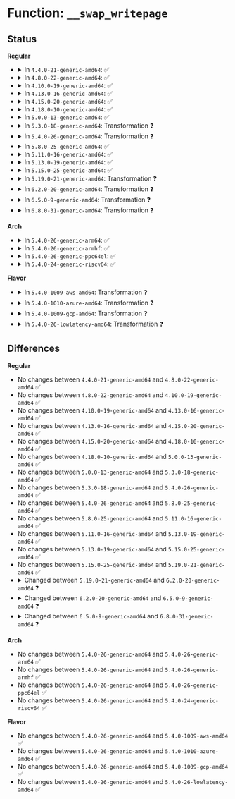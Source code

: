 # Function: <code>__swap_writepage</code>

## Status
<b>Regular</b>
<ul>
<li>
<details>
<summary>In <code>4.4.0-21-generic-amd64</code>: ✅</summary>

```c
int __swap_writepage(struct page * page, struct writeback_control * wbc, bio_end_io_t * end_write_func)
```

```json
{
  "name": "__swap_writepage",
  "collision_type": "Unique Global",
  "inline_type": "No",
  "funcs": [
    {
      "addr": 18446744071580754512,
      "name": "__swap_writepage",
      "external": true,
      "loc": "mm/page_io.c:252",
      "file": "mm/page_io.c",
      "inline": "seen, unknown",
      "caller_inline": [],
      "caller_func": [
        "mm/page_io.c:swap_writepage",
        "mm/zswap.c:zswap_writeback_entry"
      ]
    }
  ],
  "symbols": [
    {
      "addr": 18446744071580754512,
      "name": "__swap_writepage",
      "section": ".text",
      "bind": "STB_GLOBAL",
      "size": 616
    }
  ]
}
```
</details>
</li>
<li>
<details>
<summary>In <code>4.8.0-22-generic-amd64</code>: ✅</summary>

```c
int __swap_writepage(struct page * page, struct writeback_control * wbc, bio_end_io_t * end_write_func)
```

```json
{
  "name": "__swap_writepage",
  "collision_type": "Unique Global",
  "inline_type": "No",
  "funcs": [
    {
      "addr": 18446744071580876224,
      "name": "__swap_writepage",
      "external": true,
      "loc": "mm/page_io.c:260",
      "file": "mm/page_io.c",
      "inline": "seen, unknown",
      "caller_inline": [],
      "caller_func": [
        "mm/page_io.c:swap_writepage",
        "mm/zswap.c:zswap_writeback_entry"
      ]
    }
  ],
  "symbols": [
    {
      "addr": 18446744071580876224,
      "name": "__swap_writepage",
      "section": ".text",
      "bind": "STB_GLOBAL",
      "size": 730
    }
  ]
}
```
</details>
</li>
<li>
<details>
<summary>In <code>4.10.0-19-generic-amd64</code>: ✅</summary>

```c
int __swap_writepage(struct page * page, struct writeback_control * wbc, bio_end_io_t * end_write_func)
```

```json
{
  "name": "__swap_writepage",
  "collision_type": "Unique Global",
  "inline_type": "No",
  "funcs": [
    {
      "addr": 18446744071580944224,
      "name": "__swap_writepage",
      "external": true,
      "loc": "mm/page_io.c:260",
      "file": "mm/page_io.c",
      "inline": "seen, unknown",
      "caller_inline": [],
      "caller_func": [
        "mm/page_io.c:swap_writepage",
        "mm/zswap.c:zswap_writeback_entry"
      ]
    }
  ],
  "symbols": [
    {
      "addr": 18446744071580944224,
      "name": "__swap_writepage",
      "section": ".text",
      "bind": "STB_GLOBAL",
      "size": 776
    }
  ]
}
```
</details>
</li>
<li>
<details>
<summary>In <code>4.13.0-16-generic-amd64</code>: ✅</summary>

```c
int __swap_writepage(struct page * page, struct writeback_control * wbc, bio_end_io_t * end_write_func)
```

```json
{
  "name": "__swap_writepage",
  "collision_type": "Unique Global",
  "inline_type": "No",
  "funcs": [
    {
      "addr": 18446744071580988320,
      "name": "__swap_writepage",
      "external": true,
      "loc": "mm/page_io.c:265",
      "file": "mm/page_io.c",
      "inline": "seen, unknown",
      "caller_inline": [],
      "caller_func": [
        "mm/page_io.c:swap_writepage",
        "mm/zswap.c:zswap_writeback_entry"
      ]
    }
  ],
  "symbols": [
    {
      "addr": 18446744071580988320,
      "name": "__swap_writepage",
      "section": ".text",
      "bind": "STB_GLOBAL",
      "size": 837
    }
  ]
}
```
</details>
</li>
<li>
<details>
<summary>In <code>4.15.0-20-generic-amd64</code>: ✅</summary>

```c
int __swap_writepage(struct page * page, struct writeback_control * wbc, bio_end_io_t * end_write_func)
```

```json
{
  "name": "__swap_writepage",
  "collision_type": "Unique Global",
  "inline_type": "No",
  "funcs": [
    {
      "addr": 18446744071581091936,
      "name": "__swap_writepage",
      "external": true,
      "loc": "mm/page_io.c:278",
      "file": "mm/page_io.c",
      "inline": "seen, unknown",
      "caller_inline": [],
      "caller_func": [
        "mm/page_io.c:swap_writepage",
        "mm/zswap.c:zswap_writeback_entry"
      ]
    }
  ],
  "symbols": [
    {
      "addr": 18446744071581091936,
      "name": "__swap_writepage",
      "section": ".text",
      "bind": "STB_GLOBAL",
      "size": 941
    }
  ]
}
```
</details>
</li>
<li>
<details>
<summary>In <code>4.18.0-10-generic-amd64</code>: ✅</summary>

```c
int __swap_writepage(struct page * page, struct writeback_control * wbc, bio_end_io_t * end_write_func)
```

```json
{
  "name": "__swap_writepage",
  "collision_type": "Unique Global",
  "inline_type": "No",
  "funcs": [
    {
      "addr": 18446744071581232624,
      "name": "__swap_writepage",
      "external": true,
      "loc": "mm/page_io.c:278",
      "file": "mm/page_io.c",
      "inline": "seen, unknown",
      "caller_inline": [],
      "caller_func": [
        "mm/page_io.c:swap_writepage",
        "mm/zswap.c:zswap_writeback_entry"
      ]
    }
  ],
  "symbols": [
    {
      "addr": 18446744071581232624,
      "name": "__swap_writepage",
      "section": ".text",
      "bind": "STB_GLOBAL",
      "size": 952
    }
  ]
}
```
</details>
</li>
<li>
<details>
<summary>In <code>5.0.0-13-generic-amd64</code>: ✅</summary>

```c
int __swap_writepage(struct page * page, struct writeback_control * wbc, bio_end_io_t * end_write_func)
```

```json
{
  "name": "__swap_writepage",
  "collision_type": "Unique Global",
  "inline_type": "No",
  "funcs": [
    {
      "addr": 18446744071581315600,
      "name": "__swap_writepage",
      "external": true,
      "loc": "mm/page_io.c:278",
      "file": "mm/page_io.c",
      "inline": "seen, unknown",
      "caller_inline": [],
      "caller_func": [
        "mm/page_io.c:swap_writepage",
        "mm/zswap.c:zswap_writeback_entry"
      ]
    }
  ],
  "symbols": [
    {
      "addr": 18446744071581315600,
      "name": "__swap_writepage",
      "section": ".text",
      "bind": "STB_GLOBAL",
      "size": 1008
    }
  ]
}
```
</details>
</li>
<li>
<details>
<summary>In <code>5.3.0-18-generic-amd64</code>: Transformation ❓</summary>

```c
int __swap_writepage(struct page * page, struct writeback_control * wbc, bio_end_io_t * end_write_func)
```

```json
{
  "name": "__swap_writepage",
  "collision_type": "Unique Global",
  "inline_type": "No",
  "funcs": [
    {
      "addr": 0,
      "name": "__swap_writepage",
      "external": true,
      "loc": "mm/page_io.c:277",
      "file": "mm/page_io.c",
      "inline": "seen, unknown",
      "caller_inline": [],
      "caller_func": [
        "mm/page_io.c:swap_writepage",
        "mm/zswap.c:zswap_writeback_entry"
      ]
    }
  ],
  "symbols": [
    {
      "addr": 18446744071581428305,
      "name": "__swap_writepage.cold",
      "section": ".text",
      "bind": "STB_LOCAL",
      "size": 10
    },
    {
      "addr": 18446744071581426512,
      "name": "__swap_writepage",
      "section": ".text",
      "bind": "STB_GLOBAL",
      "size": 1050
    }
  ]
}
```
</details>
</li>
<li>
<details>
<summary>In <code>5.4.0-26-generic-amd64</code>: Transformation ❓</summary>

```c
int __swap_writepage(struct page * page, struct writeback_control * wbc, bio_end_io_t * end_write_func)
```

```json
{
  "name": "__swap_writepage",
  "collision_type": "Unique Global",
  "inline_type": "No",
  "funcs": [
    {
      "addr": 0,
      "name": "__swap_writepage",
      "external": true,
      "loc": "mm/page_io.c:277",
      "file": "mm/page_io.c",
      "inline": "seen, unknown",
      "caller_inline": [],
      "caller_func": [
        "mm/page_io.c:swap_writepage",
        "mm/zswap.c:zswap_writeback_entry"
      ]
    }
  ],
  "symbols": [
    {
      "addr": 18446744071581492545,
      "name": "__swap_writepage.cold",
      "section": ".text",
      "bind": "STB_LOCAL",
      "size": 10
    },
    {
      "addr": 18446744071581490752,
      "name": "__swap_writepage",
      "section": ".text",
      "bind": "STB_GLOBAL",
      "size": 1050
    }
  ]
}
```
</details>
</li>
<li>
<details>
<summary>In <code>5.8.0-25-generic-amd64</code>: ✅</summary>

```c
int __swap_writepage(struct page * page, struct writeback_control * wbc, bio_end_io_t * end_write_func)
```

```json
{
  "name": "__swap_writepage",
  "collision_type": "Unique Global",
  "inline_type": "No",
  "funcs": [
    {
      "addr": 18446744071581696352,
      "name": "__swap_writepage",
      "external": true,
      "loc": "mm/page_io.c:280",
      "file": "mm/page_io.c",
      "inline": "seen, unknown",
      "caller_inline": [],
      "caller_func": [
        "mm/page_io.c:swap_writepage",
        "mm/zswap.c:zswap_writeback_entry"
      ]
    }
  ],
  "symbols": [
    {
      "addr": 18446744071581696352,
      "name": "__swap_writepage",
      "section": ".text",
      "bind": "STB_GLOBAL",
      "size": 954
    }
  ]
}
```
</details>
</li>
<li>
<details>
<summary>In <code>5.11.0-16-generic-amd64</code>: ✅</summary>

```c
int __swap_writepage(struct page * page, struct writeback_control * wbc, bio_end_io_t * end_write_func)
```

```json
{
  "name": "__swap_writepage",
  "collision_type": "Unique Global",
  "inline_type": "No",
  "funcs": [
    {
      "addr": 18446744071581743120,
      "name": "__swap_writepage",
      "external": true,
      "loc": "mm/page_io.c:304",
      "file": "mm/page_io.c",
      "inline": "seen, unknown",
      "caller_inline": [],
      "caller_func": [
        "mm/page_io.c:swap_writepage",
        "mm/zswap.c:zswap_writeback_entry"
      ]
    }
  ],
  "symbols": [
    {
      "addr": 18446744071581743120,
      "name": "__swap_writepage",
      "section": ".text",
      "bind": "STB_GLOBAL",
      "size": 983
    }
  ]
}
```
</details>
</li>
<li>
<details>
<summary>In <code>5.13.0-19-generic-amd64</code>: ✅</summary>

```c
int __swap_writepage(struct page * page, struct writeback_control * wbc, bio_end_io_t * end_write_func)
```

```json
{
  "name": "__swap_writepage",
  "collision_type": "Unique Global",
  "inline_type": "No",
  "funcs": [
    {
      "addr": 18446744071581771088,
      "name": "__swap_writepage",
      "external": true,
      "loc": "mm/page_io.c:285",
      "file": "mm/page_io.c",
      "inline": "seen, unknown",
      "caller_inline": [],
      "caller_func": [
        "mm/page_io.c:swap_writepage",
        "mm/zswap.c:zswap_writeback_entry"
      ]
    }
  ],
  "symbols": [
    {
      "addr": 18446744071581771088,
      "name": "__swap_writepage",
      "section": ".text",
      "bind": "STB_GLOBAL",
      "size": 1071
    }
  ]
}
```
</details>
</li>
<li>
<details>
<summary>In <code>5.15.0-25-generic-amd64</code>: ✅</summary>

```c
int __swap_writepage(struct page * page, struct writeback_control * wbc, bio_end_io_t * end_write_func)
```

```json
{
  "name": "__swap_writepage",
  "collision_type": "Unique Global",
  "inline_type": "No",
  "funcs": [
    {
      "addr": 18446744071582053712,
      "name": "__swap_writepage",
      "external": true,
      "loc": "mm/page_io.c:285",
      "file": "mm/page_io.c",
      "inline": "seen, unknown",
      "caller_inline": [],
      "caller_func": [
        "mm/page_io.c:swap_writepage",
        "mm/zswap.c:zswap_writeback_entry"
      ]
    }
  ],
  "symbols": [
    {
      "addr": 18446744071582053712,
      "name": "__swap_writepage",
      "section": ".text",
      "bind": "STB_GLOBAL",
      "size": 1074
    }
  ]
}
```
</details>
</li>
<li>
<details>
<summary>In <code>5.19.0-21-generic-amd64</code>: Transformation ❓</summary>

```c
int __swap_writepage(struct page * page, struct writeback_control * wbc, bio_end_io_t * end_write_func)
```

```json
{
  "name": "__swap_writepage",
  "collision_type": "Unique Global",
  "inline_type": "No",
  "funcs": [
    {
      "addr": 0,
      "name": "__swap_writepage",
      "external": true,
      "loc": "mm/page_io.c:335",
      "file": "mm/page_io.c",
      "inline": "seen, unknown",
      "caller_inline": [],
      "caller_func": [
        "mm/page_io.c:swap_writepage",
        "mm/zswap.c:zswap_writeback_entry"
      ]
    }
  ],
  "symbols": [
    {
      "addr": 18446744071593986543,
      "name": "__swap_writepage.cold",
      "section": ".text",
      "bind": "STB_LOCAL",
      "size": 103
    },
    {
      "addr": 18446744071582489024,
      "name": "__swap_writepage",
      "section": ".text",
      "bind": "STB_GLOBAL",
      "size": 1392
    }
  ]
}
```
</details>
</li>
<li>
<details>
<summary>In <code>6.2.0-20-generic-amd64</code>: Transformation ❓</summary>

```c
int __swap_writepage(struct page * page, struct writeback_control * wbc)
```

```json
{
  "name": "__swap_writepage",
  "collision_type": "Unique Global",
  "inline_type": "No",
  "funcs": [
    {
      "addr": 0,
      "name": "__swap_writepage",
      "external": true,
      "loc": "mm/page_io.c:336",
      "file": "mm/page_io.c",
      "inline": "seen, unknown",
      "caller_inline": [],
      "caller_func": [
        "mm/page_io.c:swap_writepage",
        "mm/zswap.c:zswap_writeback_entry"
      ]
    }
  ],
  "symbols": [
    {
      "addr": 18446744071596038630,
      "name": "__swap_writepage.cold",
      "section": ".text",
      "bind": "STB_LOCAL",
      "size": 26
    },
    {
      "addr": 18446744071583004576,
      "name": "__swap_writepage",
      "section": ".text",
      "bind": "STB_GLOBAL",
      "size": 542
    }
  ]
}
```
</details>
</li>
<li>
<details>
<summary>In <code>6.5.0-9-generic-amd64</code>: Transformation ❓</summary>

```c
void __swap_writepage(struct page * page, struct writeback_control * wbc)
```

```json
{
  "name": "__swap_writepage",
  "collision_type": "Unique Global",
  "inline_type": "No",
  "funcs": [
    {
      "addr": 0,
      "name": "__swap_writepage",
      "external": true,
      "loc": "mm/page_io.c:372",
      "file": "mm/page_io.c",
      "inline": "seen, unknown",
      "caller_inline": [],
      "caller_func": [
        "mm/page_io.c:swap_writepage",
        "mm/zswap.c:zswap_writeback_entry"
      ]
    }
  ],
  "symbols": [
    {
      "addr": 18446744071596560873,
      "name": "__swap_writepage.cold",
      "section": ".text",
      "bind": "STB_LOCAL",
      "size": 27
    },
    {
      "addr": 18446744071583214016,
      "name": "__swap_writepage",
      "section": ".text",
      "bind": "STB_GLOBAL",
      "size": 406
    }
  ]
}
```
</details>
</li>
<li>
<details>
<summary>In <code>6.8.0-31-generic-amd64</code>: Transformation ❓</summary>

```c
void __swap_writepage(struct folio * folio, struct writeback_control * wbc)
```

```json
{
  "name": "__swap_writepage",
  "collision_type": "Unique Global",
  "inline_type": "No",
  "funcs": [
    {
      "addr": 0,
      "name": "__swap_writepage",
      "external": true,
      "loc": "mm/page_io.c:374",
      "file": "mm/page_io.c",
      "inline": "seen, unknown",
      "caller_inline": [],
      "caller_func": [
        "mm/page_io.c:swap_writepage",
        "mm/zswap.c:zswap_writeback_entry"
      ]
    }
  ],
  "symbols": [
    {
      "addr": 18446744071597466514,
      "name": "__swap_writepage.cold",
      "section": ".text",
      "bind": "STB_LOCAL",
      "size": 24
    },
    {
      "addr": 18446744071583449408,
      "name": "__swap_writepage",
      "section": ".text",
      "bind": "STB_GLOBAL",
      "size": 408
    }
  ]
}
```
</details>
</li>
</ul>
<b>Arch</b>
<ul>
<li>
<details>
<summary>In <code>5.4.0-26-generic-arm64</code>: ✅</summary>

```c
int __swap_writepage(struct page * page, struct writeback_control * wbc, bio_end_io_t * end_write_func)
```

```json
{
  "name": "__swap_writepage",
  "collision_type": "Unique Global",
  "inline_type": "No",
  "funcs": [
    {
      "addr": 18446603336492909544,
      "name": "__swap_writepage",
      "external": true,
      "loc": "mm/page_io.c:277",
      "file": "mm/page_io.c",
      "inline": "seen, unknown",
      "caller_inline": [],
      "caller_func": [
        "mm/page_io.c:swap_writepage",
        "mm/zswap.c:zswap_writeback_entry"
      ]
    }
  ],
  "symbols": [
    {
      "addr": 18446603336492909544,
      "name": "__swap_writepage",
      "section": ".text",
      "bind": "STB_GLOBAL",
      "size": 1080
    }
  ]
}
```
</details>
</li>
<li>
<details>
<summary>In <code>5.4.0-26-generic-armhf</code>: ✅</summary>

```c
int __swap_writepage(struct page * page, struct writeback_control * wbc, bio_end_io_t * end_write_func)
```

```json
{
  "name": "__swap_writepage",
  "collision_type": "Unique Global",
  "inline_type": "No",
  "funcs": [
    {
      "addr": 3226701468,
      "name": "__swap_writepage",
      "external": true,
      "loc": "mm/page_io.c:277",
      "file": "mm/page_io.c",
      "inline": "seen, unknown",
      "caller_inline": [],
      "caller_func": [
        "mm/page_io.c:swap_writepage",
        "mm/zswap.c:zswap_writeback_entry"
      ]
    }
  ],
  "symbols": [
    {
      "addr": 3226701468,
      "name": "__swap_writepage",
      "section": ".text",
      "bind": "STB_GLOBAL",
      "size": 928
    }
  ]
}
```
</details>
</li>
<li>
<details>
<summary>In <code>5.4.0-26-generic-ppc64el</code>: ✅</summary>

```c
int __swap_writepage(struct page * page, struct writeback_control * wbc, bio_end_io_t * end_write_func)
```

```json
{
  "name": "__swap_writepage",
  "collision_type": "Unique Global",
  "inline_type": "No",
  "funcs": [
    {
      "addr": 13835058055286314272,
      "name": "__swap_writepage",
      "external": true,
      "loc": "mm/page_io.c:277",
      "file": "mm/page_io.c",
      "inline": "seen, unknown",
      "caller_inline": [],
      "caller_func": [
        "mm/page_io.c:swap_writepage",
        "mm/zswap.c:zswap_writeback_entry"
      ]
    }
  ],
  "symbols": [
    {
      "addr": 13835058055286314272,
      "name": "__swap_writepage",
      "section": ".text",
      "bind": "STB_GLOBAL",
      "size": 1424
    }
  ]
}
```
</details>
</li>
<li>
<details>
<summary>In <code>5.4.0-24-generic-riscv64</code>: ✅</summary>

```c
int __swap_writepage(struct page * page, struct writeback_control * wbc, bio_end_io_t * end_write_func)
```

```json
{
  "name": "__swap_writepage",
  "collision_type": "Unique Global",
  "inline_type": "No",
  "funcs": [
    {
      "addr": 18446743936272833360,
      "name": "__swap_writepage",
      "external": true,
      "loc": "mm/page_io.c:277",
      "file": "mm/page_io.c",
      "inline": "seen, unknown",
      "caller_inline": [],
      "caller_func": [
        "mm/page_io.c:swap_writepage",
        "mm/zswap.c:zswap_writeback_entry"
      ]
    }
  ],
  "symbols": [
    {
      "addr": 18446743936272833360,
      "name": "__swap_writepage",
      "section": ".text",
      "bind": "STB_GLOBAL",
      "size": 858
    }
  ]
}
```
</details>
</li>
</ul>
<b>Flavor</b>
<ul>
<li>
<details>
<summary>In <code>5.4.0-1009-aws-amd64</code>: Transformation ❓</summary>

```c
int __swap_writepage(struct page * page, struct writeback_control * wbc, bio_end_io_t * end_write_func)
```

```json
{
  "name": "__swap_writepage",
  "collision_type": "Unique Global",
  "inline_type": "No",
  "funcs": [
    {
      "addr": 0,
      "name": "__swap_writepage",
      "external": true,
      "loc": "mm/page_io.c:277",
      "file": "mm/page_io.c",
      "inline": "seen, unknown",
      "caller_inline": [],
      "caller_func": [
        "mm/page_io.c:swap_writepage",
        "mm/zswap.c:zswap_writeback_entry"
      ]
    }
  ],
  "symbols": [
    {
      "addr": 18446744071581461393,
      "name": "__swap_writepage.cold",
      "section": ".text",
      "bind": "STB_LOCAL",
      "size": 10
    },
    {
      "addr": 18446744071581459600,
      "name": "__swap_writepage",
      "section": ".text",
      "bind": "STB_GLOBAL",
      "size": 1050
    }
  ]
}
```
</details>
</li>
<li>
<details>
<summary>In <code>5.4.0-1010-azure-amd64</code>: Transformation ❓</summary>

```c
int __swap_writepage(struct page * page, struct writeback_control * wbc, bio_end_io_t * end_write_func)
```

```json
{
  "name": "__swap_writepage",
  "collision_type": "Unique Global",
  "inline_type": "No",
  "funcs": [
    {
      "addr": 0,
      "name": "__swap_writepage",
      "external": true,
      "loc": "mm/page_io.c:277",
      "file": "mm/page_io.c",
      "inline": "seen, unknown",
      "caller_inline": [],
      "caller_func": [
        "mm/page_io.c:swap_writepage",
        "mm/zswap.c:zswap_writeback_entry"
      ]
    }
  ],
  "symbols": [
    {
      "addr": 18446744071581403585,
      "name": "__swap_writepage.cold",
      "section": ".text",
      "bind": "STB_LOCAL",
      "size": 10
    },
    {
      "addr": 18446744071581401792,
      "name": "__swap_writepage",
      "section": ".text",
      "bind": "STB_GLOBAL",
      "size": 1050
    }
  ]
}
```
</details>
</li>
<li>
<details>
<summary>In <code>5.4.0-1009-gcp-amd64</code>: Transformation ❓</summary>

```c
int __swap_writepage(struct page * page, struct writeback_control * wbc, bio_end_io_t * end_write_func)
```

```json
{
  "name": "__swap_writepage",
  "collision_type": "Unique Global",
  "inline_type": "No",
  "funcs": [
    {
      "addr": 0,
      "name": "__swap_writepage",
      "external": true,
      "loc": "mm/page_io.c:277",
      "file": "mm/page_io.c",
      "inline": "seen, unknown",
      "caller_inline": [],
      "caller_func": [
        "mm/page_io.c:swap_writepage",
        "mm/zswap.c:zswap_writeback_entry"
      ]
    }
  ],
  "symbols": [
    {
      "addr": 18446744071581452593,
      "name": "__swap_writepage.cold",
      "section": ".text",
      "bind": "STB_LOCAL",
      "size": 10
    },
    {
      "addr": 18446744071581450800,
      "name": "__swap_writepage",
      "section": ".text",
      "bind": "STB_GLOBAL",
      "size": 1050
    }
  ]
}
```
</details>
</li>
<li>
<details>
<summary>In <code>5.4.0-26-lowlatency-amd64</code>: Transformation ❓</summary>

```c
int __swap_writepage(struct page * page, struct writeback_control * wbc, bio_end_io_t * end_write_func)
```

```json
{
  "name": "__swap_writepage",
  "collision_type": "Unique Global",
  "inline_type": "No",
  "funcs": [
    {
      "addr": 0,
      "name": "__swap_writepage",
      "external": true,
      "loc": "mm/page_io.c:277",
      "file": "mm/page_io.c",
      "inline": "seen, unknown",
      "caller_inline": [],
      "caller_func": [
        "mm/page_io.c:swap_writepage",
        "mm/zswap.c:zswap_writeback_entry"
      ]
    }
  ],
  "symbols": [
    {
      "addr": 18446744071581517057,
      "name": "__swap_writepage.cold",
      "section": ".text",
      "bind": "STB_LOCAL",
      "size": 10
    },
    {
      "addr": 18446744071581515264,
      "name": "__swap_writepage",
      "section": ".text",
      "bind": "STB_GLOBAL",
      "size": 1050
    }
  ]
}
```
</details>
</li>
</ul>

## Differences
<b>Regular</b>
<ul>
<li>
No changes between <code>4.4.0-21-generic-amd64</code> and <code>4.8.0-22-generic-amd64</code> ✅
</li>
<li>
No changes between <code>4.8.0-22-generic-amd64</code> and <code>4.10.0-19-generic-amd64</code> ✅
</li>
<li>
No changes between <code>4.10.0-19-generic-amd64</code> and <code>4.13.0-16-generic-amd64</code> ✅
</li>
<li>
No changes between <code>4.13.0-16-generic-amd64</code> and <code>4.15.0-20-generic-amd64</code> ✅
</li>
<li>
No changes between <code>4.15.0-20-generic-amd64</code> and <code>4.18.0-10-generic-amd64</code> ✅
</li>
<li>
No changes between <code>4.18.0-10-generic-amd64</code> and <code>5.0.0-13-generic-amd64</code> ✅
</li>
<li>
No changes between <code>5.0.0-13-generic-amd64</code> and <code>5.3.0-18-generic-amd64</code> ✅
</li>
<li>
No changes between <code>5.3.0-18-generic-amd64</code> and <code>5.4.0-26-generic-amd64</code> ✅
</li>
<li>
No changes between <code>5.4.0-26-generic-amd64</code> and <code>5.8.0-25-generic-amd64</code> ✅
</li>
<li>
No changes between <code>5.8.0-25-generic-amd64</code> and <code>5.11.0-16-generic-amd64</code> ✅
</li>
<li>
No changes between <code>5.11.0-16-generic-amd64</code> and <code>5.13.0-19-generic-amd64</code> ✅
</li>
<li>
No changes between <code>5.13.0-19-generic-amd64</code> and <code>5.15.0-25-generic-amd64</code> ✅
</li>
<li>
No changes between <code>5.15.0-25-generic-amd64</code> and <code>5.19.0-21-generic-amd64</code> ✅
</li>
<li>
<details>
<summary>Changed between <code>5.19.0-21-generic-amd64</code> and <code>6.2.0-20-generic-amd64</code> ❓</summary>
<ul>
<li>
<b>Param removed. </b>
<code>bio_end_io_t * end_write_func</code>
</li>
</ul>
</details>
</li>
<li>
<details>
<summary>Changed between <code>6.2.0-20-generic-amd64</code> and <code>6.5.0-9-generic-amd64</code> ❓</summary>
<ul>
<li>
<b>Return type changed. </b>
<code>int</code> ➡️ <code>void</code>
</li>
</ul>
</details>
</li>
<li>
<details>
<summary>Changed between <code>6.5.0-9-generic-amd64</code> and <code>6.8.0-31-generic-amd64</code> ❓</summary>
<ul>
<li>
<b>Param added. </b>
<code>struct folio * folio</code>
</li>
<li>
<b>Param removed. </b>
<code>struct page * page</code>
</li>
</ul>
</details>
</li>
</ul>
<b>Arch</b>
<ul>
<li>
No changes between <code>5.4.0-26-generic-amd64</code> and <code>5.4.0-26-generic-arm64</code> ✅
</li>
<li>
No changes between <code>5.4.0-26-generic-amd64</code> and <code>5.4.0-26-generic-armhf</code> ✅
</li>
<li>
No changes between <code>5.4.0-26-generic-amd64</code> and <code>5.4.0-26-generic-ppc64el</code> ✅
</li>
<li>
No changes between <code>5.4.0-26-generic-amd64</code> and <code>5.4.0-24-generic-riscv64</code> ✅
</li>
</ul>
<b>Flavor</b>
<ul>
<li>
No changes between <code>5.4.0-26-generic-amd64</code> and <code>5.4.0-1009-aws-amd64</code> ✅
</li>
<li>
No changes between <code>5.4.0-26-generic-amd64</code> and <code>5.4.0-1010-azure-amd64</code> ✅
</li>
<li>
No changes between <code>5.4.0-26-generic-amd64</code> and <code>5.4.0-1009-gcp-amd64</code> ✅
</li>
<li>
No changes between <code>5.4.0-26-generic-amd64</code> and <code>5.4.0-26-lowlatency-amd64</code> ✅
</li>
</ul>
